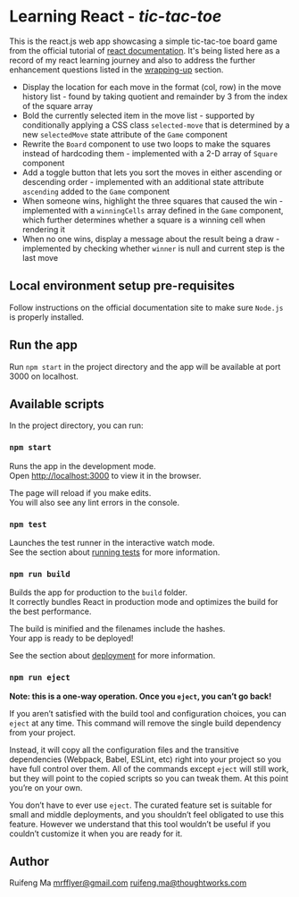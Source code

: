 # Learning React - _tic-tac-toe_

This is the react.js web app showcasing a simple tic-tac-toe board game from the official tutorial of [react documentation](https://reactjs.org/tutorial/tutorial.html). It's being listed here as a record of my react learning journey and also to address the further enhancement questions listed in the [wrapping-up](https://reactjs.org/tutorial/tutorial.html#wrapping-up) section.

* Display the location for each move in the format (col, row) in the move history list - found by taking quotient and remainder by 3 from the index of the square array
* Bold the currently selected item in the move list - supported by conditionally applying a CSS class `selected-move` that is determined by a new `selectedMove` state attribute of the `Game` component
* Rewrite the `Board` component to use two loops to make the squares instead of hardcoding them - implemented with a 2-D array of `Square` component
* Add a toggle button that lets you sort the moves in either ascending or descending order - implemented with an additional state attribute `ascending` added to the `Game` component
* When someone wins, highlight the three squares that caused the win - implemented with a `winningCells` array defined in the `Game` component, which further determines whether a square is a winning cell when rendering it
* When no one wins, display a message about the result being a draw - implemented by checking whether `winner` is null and current step is the last move

## Local environment setup pre-requisites

Follow instructions on the official documentation site to make sure `Node.js` is properly installed.

## Run the app

Run `npm start` in the project directory and the app will be available at port 3000 on localhost.

## Available scripts

In the project directory, you can run:

### `npm start`

Runs the app in the development mode.<br>
Open [http://localhost:3000](http://localhost:3000) to view it in the browser.

The page will reload if you make edits.<br>
You will also see any lint errors in the console.

### `npm test`

Launches the test runner in the interactive watch mode.<br>
See the section about [running tests](#running-tests) for more information.

### `npm run build`

Builds the app for production to the `build` folder.<br>
It correctly bundles React in production mode and optimizes the build for the best performance.

The build is minified and the filenames include the hashes.<br>
Your app is ready to be deployed!

See the section about [deployment](#deployment) for more information.

### `npm run eject`

**Note: this is a one-way operation. Once you `eject`, you can’t go back!**

If you aren’t satisfied with the build tool and configuration choices, you can `eject` at any time. This command will remove the single build dependency from your project.

Instead, it will copy all the configuration files and the transitive dependencies (Webpack, Babel, ESLint, etc) right into your project so you have full control over them. All of the commands except `eject` will still work, but they will point to the copied scripts so you can tweak them. At this point you’re on your own.

You don’t have to ever use `eject`. The curated feature set is suitable for small and middle deployments, and you shouldn’t feel obligated to use this feature. However we understand that this tool wouldn’t be useful if you couldn’t customize it when you are ready for it.

## Author
Ruifeng Ma <mrfflyer@gmail.com> <ruifeng.ma@thoughtworks.com>
